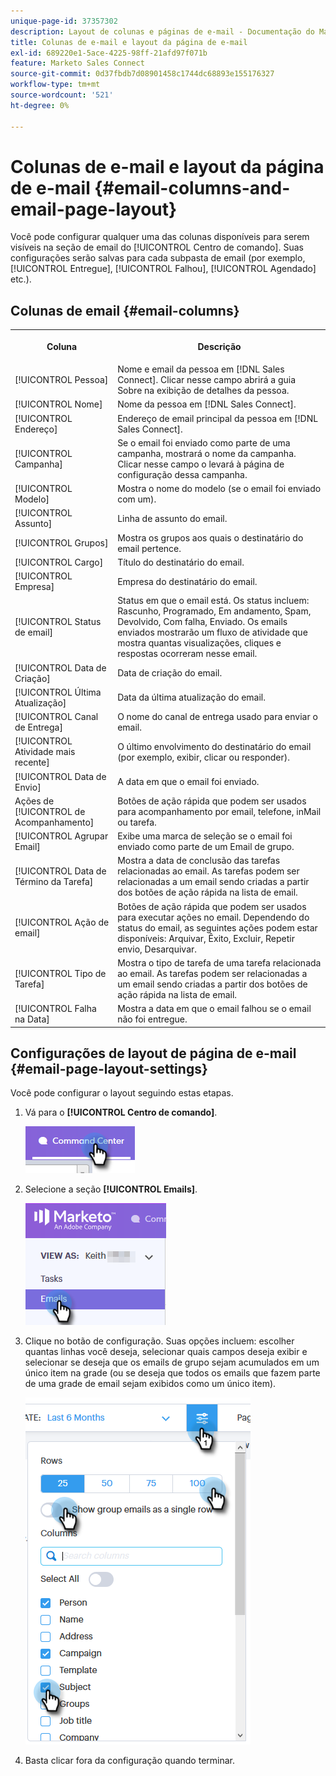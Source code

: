 ```yaml
---
unique-page-id: 37357302
description: Layout de colunas e páginas de e-mail - Documentação do Marketo - Documentação do produto
title: Colunas de e-mail e layout da página de e-mail
exl-id: 689220e1-5ace-4225-98ff-21afd97f071b
feature: Marketo Sales Connect
source-git-commit: 0d37fbdb7d08901458c1744dc68893e155176327
workflow-type: tm+mt
source-wordcount: '521'
ht-degree: 0%

---
```


# Colunas de e-mail e layout da página de e-mail {#email-columns-and-email-page-layout}

Você pode configurar qualquer uma das colunas disponíveis para serem visíveis na seção de email do [!UICONTROL Centro de comando]. Suas configurações serão salvas para cada subpasta de email (por exemplo, [!UICONTROL Entregue], [!UICONTROL Falhou], [!UICONTROL Agendado] etc.).

## Colunas de email {#email-columns}

<table> 
 <colgroup> 
  <col> 
  <col> 
 </colgroup> 
 <tbody> 
  <tr> 
   <th><p>Coluna</p></th> 
   <th>Descrição</th> 
  </tr> 
  <tr> 
   <td>[!UICONTROL Pessoa]</td> 
   <td>Nome e email da pessoa em [!DNL Sales Connect]. Clicar nesse campo abrirá a guia Sobre na exibição de detalhes da pessoa.</td> 
  </tr> 
  <tr> 
   <td>[!UICONTROL Nome]</td> 
   <td>Nome da pessoa em [!DNL Sales Connect].</td> 
  </tr> 
  <tr> 
   <td>[!UICONTROL Endereço]</td> 
   <td>Endereço de email principal da pessoa em [!DNL Sales Connect].</td> 
  </tr> 
  <tr> 
   <td>[!UICONTROL Campanha]</td> 
   <td>Se o email foi enviado como parte de uma campanha, mostrará o nome da campanha. Clicar nesse campo o levará à página de configuração dessa campanha.</td> 
  </tr> 
  <tr> 
   <td>[!UICONTROL Modelo]</td> 
   <td>Mostra o nome do modelo (se o email foi enviado com um).</td> 
  </tr> 
  <tr> 
   <td colspan="1">[!UICONTROL Assunto]</td> 
   <td colspan="1">Linha de assunto do email.</td> 
  </tr> 
  <tr> 
   <td colspan="1">[!UICONTROL Grupos]</td> 
   <td colspan="1">Mostra os grupos aos quais o destinatário do email pertence.</td> 
  </tr> 
  <tr> 
   <td>[!UICONTROL Cargo]</td> 
   <td>Título do destinatário do email.</td> 
  </tr> 
  <tr> 
   <td>[!UICONTROL Empresa]</td> 
   <td>Empresa do destinatário do email.</td> 
  </tr> 
  <tr> 
   <td>[!UICONTROL Status de email]</td> 
   <td>Status em que o email está. Os status incluem: Rascunho, Programado, Em andamento, Spam, Devolvido, Com falha, Enviado. Os emails enviados mostrarão um fluxo de atividade que mostra quantas visualizações, cliques e respostas ocorreram nesse email.</td> 
  </tr> 
  <tr> 
   <td>[!UICONTROL Data de Criação]</td> 
   <td>Data de criação do email.</td> 
  </tr> 
  <tr> 
   <td>[!UICONTROL Última Atualização]</td> 
   <td>Data da última atualização do email.</td> 
  </tr> 
  <tr> 
   <td>[!UICONTROL Canal de Entrega]</td> 
   <td>O nome do canal de entrega usado para enviar o email.</td> 
  </tr> 
  <tr> 
   <td>[!UICONTROL Atividade mais recente]</td> 
   <td>O último envolvimento do destinatário do email (por exemplo, exibir, clicar ou responder).</td> 
  </tr> 
  <tr> 
   <td>[!UICONTROL Data de Envio]</td> 
   <td>A data em que o email foi enviado.</td> 
  </tr> 
  <tr> 
   <td>Ações de [!UICONTROL de Acompanhamento]</td> 
   <td>Botões de ação rápida que podem ser usados para acompanhamento por email, telefone, inMail ou tarefa.</td> 
  </tr> 
  <tr> 
   <td>[!UICONTROL Agrupar Email]</td> 
   <td>Exibe uma marca de seleção se o email foi enviado como parte de um Email de grupo.</td> 
  </tr> 
  <tr> 
   <td>[!UICONTROL Data de Término da Tarefa]</td> 
   <td>Mostra a data de conclusão das tarefas relacionadas ao email. As tarefas podem ser relacionadas a um email sendo criadas a partir dos botões de ação rápida na lista de email.</td> 
  </tr> 
  <tr> 
   <td>[!UICONTROL Ação de email]</td> 
   <td>Botões de ação rápida que podem ser usados para executar ações no email. Dependendo do status do email, as seguintes ações podem estar disponíveis: Arquivar, Êxito, Excluir, Repetir envio, Desarquivar.</td> 
  </tr> 
  <tr> 
   <td>[!UICONTROL Tipo de Tarefa]</td> 
   <td>Mostra o tipo de tarefa de uma tarefa relacionada ao email. As tarefas podem ser relacionadas a um email sendo criadas a partir dos botões de ação rápida na lista de email.</td> 
  </tr> 
  <tr> 
   <td>[!UICONTROL Falha na Data]</td> 
   <td>Mostra a data em que o email falhou se o email não foi entregue.</td> 
  </tr> 
 </tbody> 
</table>

## Configurações de layout de página de e-mail {#email-page-layout-settings}

Você pode configurar o layout seguindo estas etapas.

1. Vá para o **[!UICONTROL Centro de comando]**.

   ![](assets/email-columns-and-email-grid-layout-1.png)

1. Selecione a seção **[!UICONTROL Emails]**.

   ![](assets/email-columns-and-email-grid-layout-2.png)

1. Clique no botão de configuração. Suas opções incluem: escolher quantas linhas você deseja, selecionar quais campos deseja exibir e selecionar se deseja que os emails de grupo sejam acumulados em um único item na grade (ou se deseja que todos os emails que fazem parte de uma grade de email sejam exibidos como um único item).

   ![](assets/email-columns-and-email-grid-layout-3.png)

1. Basta clicar fora da configuração quando terminar.

